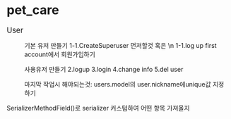 # pet_care
<big>User</big>

<dir>
기본 유저 만들기
1-1.CreateSuperuser 먼저할것 혹은 \n
1-1.log up first account에서 회원가입하기

사용유저 만들기
2.logup
3.login
4.change info
5.del user


마지막 작업시 해야되는것: users.model의 user.nickname에unique값 지정하기
</dir>

SerializerMethodField()로 serializer 커스텀하여 어떤 항목 가져올지


